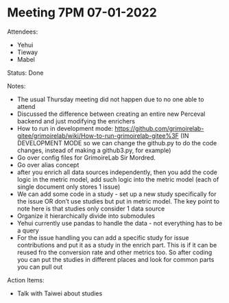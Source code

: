 # Meeting 7PM 07-01-2022
Attendees: 
- Yehui
- Tieway
- Mabel

Status: Done


Notes:
- The usual Thursday meeting did not happen due to no one able to attend
- Discussed the difference between creating an entire new Perceval backend and just modifying the enrichers
- How to run in development mode: https://github.com/grimoirelab-gitee/grimoirelab/wiki/How-to-run-grimoirelab-gitee%3F (IN DEVELOPMENT MODE so we can change the github.py to do the code changes, instead of making a github3.py, for example)
- Go over config files for GrimoireLab Sir Mordred. 
- Go over alias concept
- after you enrich all data sources independently, then you add the code logic in the metric model, add such logic into the metric model (each of single document only stores 1 issue)
- We can add some code in a study - set up a new study specifically for the issue OR don’t use studies but put in metric model. The key point to note here is that studies only consider 1 data source
- Organize it hierarchically divide into submodules
- Yehui currently use pandas to handle the data - not everything has to be a query 
- For the issue handling you can add a specific study for issue contributions and put it as a study in the enrich part. This is if it can be reused fro the conversion rate and other metrics too. So after coding you can put the studies in different places and look for common parts you can pull out


Action Items: 
- Talk with Taiwei about studies 